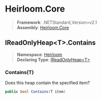 # Heirloom.Core

> **Framework**: .NETStandard,Version=v2.1  
> **Assembly**: [Heirloom.Core][0]  

## IReadOnlyHeap\<T>.Contains

> **Namespace**: [Heirloom][0]  
> **Declaring Type**: [IReadOnlyHeap\<T>][1]  

### Contains(T)

Does this heap contain the specified item?

```cs
public bool Contains(T item)
```

[0]: ../../../Heirloom.Core.md
[1]: ../IReadOnlyHeap[T].md

